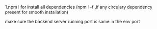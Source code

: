 1.npm i for install all dependencies
(npm i -f ,if any circulary dependency present for smooth installation)

make sure the backend server running port is same in the env port
